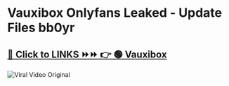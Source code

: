 
 # Vauxibox Onlyfans Leaked - Update Files bb0yr

## <h2><a href="https://clipsfans.com/Vauxibox&ref=git">🔗 Click to LINKS ⏩⏩ 👉 🟢 Vauxibox </a></h2>

<a href="https://clipsfans.com/Vauxibox&ref=git" rel="nofollow" data-target="animated-image.originalLink"><img src="https://i.ibb.co.com/xMMVF88/686577567.gif" alt="Viral Video Original" style="max-width: 100%; display: inline-block;" data-target="animated-image.originalImage"></a>

